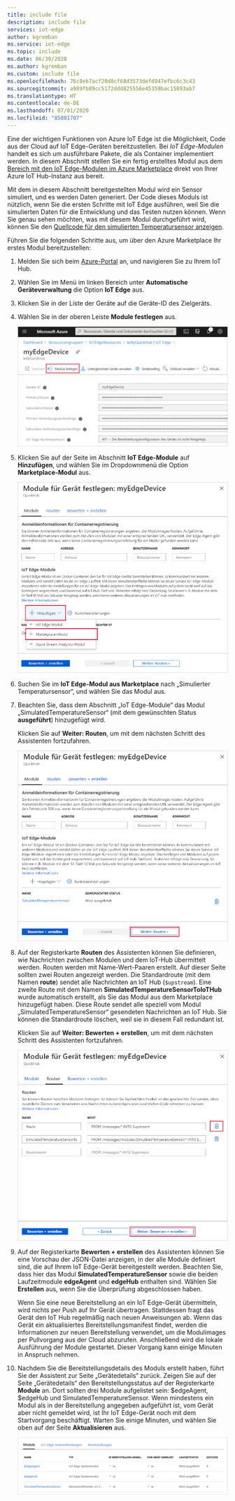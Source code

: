 ```yaml
---
title: include file
description: include file
services: iot-edge
author: kgremban
ms.service: iot-edge
ms.topic: include
ms.date: 06/30/2020
ms.author: kgremban
ms.custom: include file
ms.openlocfilehash: 76c8eb7acf20d8cf68d3573defd947efbc6c3c43
ms.sourcegitcommit: a989fb89cc5172ddd825556e45359bac15893ab7
ms.translationtype: HT
ms.contentlocale: de-DE
ms.lasthandoff: 07/01/2020
ms.locfileid: "85801707"
---
```

Eine der wichtigen Funktionen von Azure IoT Edge ist die Möglichkeit, Code aus der Cloud auf IoT Edge-Geräten bereitzustellen. Bei *IoT Edge-Modulen* handelt es sich um ausführbare Pakete, die als Container implementiert werden. In diesem Abschnitt stellen Sie ein fertig erstelltes Modul aus dem [Bereich mit den IoT Edge-Modulen im Azure Marketplace](https://azuremarketplace.microsoft.com/marketplace/apps/category/internet-of-things?page=1&subcategories=iot-edge-modules) direkt von Ihrer Azure IoT Hub-Instanz aus bereit.

Mit dem in diesem Abschnitt bereitgestellten Modul wird ein Sensor simuliert, und es werden Daten generiert. Der Code dieses Moduls ist nützlich, wenn Sie die ersten Schritte mit IoT Edge ausführen, weil Sie die simulierten Daten für die Entwicklung und das Testen nutzen können. Wenn Sie genau sehen möchten, was mit diesem Modul durchgeführt wird, können Sie den [Quellcode für den simulierten Temperatursensor anzeigen](https://github.com/Azure/iotedge/blob/027a509549a248647ed41ca7fe1dc508771c8123/edge-modules/SimulatedTemperatureSensor/src/Program.cs).

Führen Sie die folgenden Schritte aus, um über den Azure Marketplace Ihr erstes Modul bereitzustellen:

1. Melden Sie sich beim [Azure-Portal](https://portal.azure.com) an, und navigieren Sie zu Ihrem IoT Hub.

1. Wählen Sie im Menü im linken Bereich unter **Automatische Geräteverwaltung** die Option **IoT Edge** aus.

1. Klicken Sie in der Liste der Geräte auf die Geräte-ID des Zielgeräts.

1. Wählen Sie in der oberen Leiste **Module festlegen** aus.

   ![Auswählen von „Module festlegen“ auf der Seite „Gerätedetails“](./media/iot-edge-deploy-module/select-set-modules.png)

1. Klicken Sie auf der Seite im Abschnitt **IoT Edge-Module** auf **Hinzufügen**, und wählen Sie im Dropdownmenü die Option **Marketplace-Modul** aus.

   ![Marketplace-Modul hinzufügen](./media/iot-edge-deploy-module/add-marketplace-module.png)

1. Suchen Sie im **IoT Edge-Modul aus Marketplace** nach „Simulierter Temperatursensor“, und wählen Sie das Modul aus.

1. Beachten Sie, dass dem Abschnitt „IoT Edge-Module“ das Modul „SimulatedTemperatureSensor“ (mit dem gewünschten Status **ausgeführt**) hinzugefügt wird.

   Klicken Sie auf **Weiter: Routen**, um mit dem nächsten Schritt des Assistenten fortzufahren.

   ![Mit dem nächsten Schritt fortfahren, sobald das Modul „SimulatedTemperatureSensor“ aufgelistet wird](./media/iot-edge-deploy-module/view-temperature-sensor-next-routes.png)

1. Auf der Registerkarte **Routen** des Assistenten können Sie definieren, wie Nachrichten zwischen Modulen und dem IoT-Hub übermittelt werden. Routen werden mit Name-Wert-Paaren erstellt. Auf dieser Seite sollten zwei Routen angezeigt werden. Die Standardroute (mit dem Namen **route**) sendet alle Nachrichten an IoT Hub (`$upstream`). Eine zweite Route mit dem Namen **SimulatedTemperatureSensorToIoTHub** wurde automatisch erstellt, als Sie das Modul aus dem Marketplace hinzugefügt haben. Diese Route sendet alle speziell vom Modul „SimulatedTemperatureSensor“ gesendeten Nachrichten an IoT Hub. Sie können die Standardroute löschen, weil sie in diesem Fall redundant ist.

   Klicken Sie auf **Weiter: Bewerten + erstellen**, um mit dem nächsten Schritt des Assistenten fortzufahren.

   ![Die Standardroute löschen und dann mit dem nächsten Schritt fortfahren](./media/iot-edge-deploy-module/delete-route-next-review-create.png)

1. Auf der Registerkarte **Bewerten + erstellen** des Assistenten können Sie eine Vorschau der JSON-Datei anzeigen, in der alle Module definiert sind, die auf Ihrem IoT Edge-Gerät bereitgestellt werden. Beachten Sie, dass hier das Modul **SimulatedTemperatureSensor** sowie die beiden Laufzeitmodule **edgeAgent** und **edgeHub** enthalten sind. Wählen Sie **Erstellen** aus, wenn Sie die Überprüfung abgeschlossen haben.

   Wenn Sie eine neue Bereitstellung an ein IoT Edge-Gerät übermitteln, wird nichts per Push auf Ihr Gerät übertragen. Stattdessen fragt das Gerät den IoT Hub regelmäßig nach neuen Anweisungen ab. Wenn das Gerät ein aktualisiertes Bereitstellungsmanifest findet, werden die Informationen zur neuen Bereitstellung verwendet, um die Modulimages per Pullvorgang aus der Cloud abzurufen. Anschließend wird die lokale Ausführung der Module gestartet. Dieser Vorgang kann einige Minuten in Anspruch nehmen.

1. Nachdem Sie die Bereitstellungsdetails des Moduls erstellt haben, führt Sie der Assistent zur Seite „Gerätedetails“ zurück. Zeigen Sie auf der Seite „Gerätedetails“ den Bereitstellungsstatus auf der Registerkarte **Module** an. Dort sollten drei Module aufgelistet sein: $edgeAgent, $edgeHub und SimulatedTemperatureSensor. Wenn mindestens ein Modul als in der Bereitstellung angegeben aufgeführt ist, vom Gerät aber nicht gemeldet wird, ist Ihr IoT Edge-Gerät noch mit dem Startvorgang beschäftigt. Warten Sie einige Minuten, und wählen Sie oben auf der Seite **Aktualisieren** aus.

   ![Anzeigen von „SimulatedTemperatureSensor“ in der Liste mit den bereitgestellten Modulen](./media/iot-edge-deploy-module/view-deployed-modules.png)
